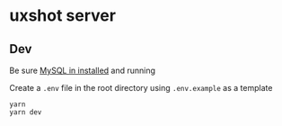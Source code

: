 # uxshot server

## Dev

Be sure [MySQL in installed](https://dev.mysql.com/doc/refman/5.6/en/installing.html) and running

Create a `.env` file in the root directory using `.env.example` as a template

```
yarn
yarn dev
```
